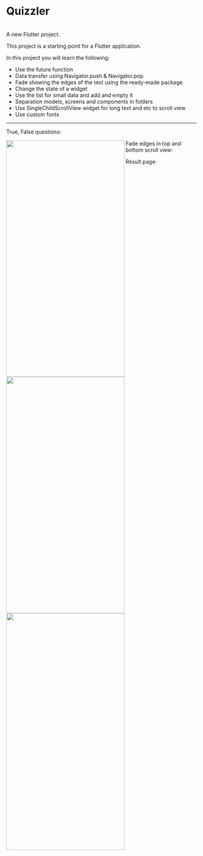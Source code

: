 <h1>Quizzler</h1>
<br>
A new Flutter project.

This project is a starting point for a Flutter application.

In this project you will learn the following: 
- Use the future function 
- Data transfer using Navigator.push &amp; Navigator.pop 
- Fade showing the edges of the text using the ready-made package 
- Change the state of a widget 
- Use the list for small data and add and empty it 
- Separation models, screens and components in folders
- Use SingleChildScrollView widget for long text and etc to scroll view
- Use custom fonts
<hr>
<p>True, False questions:</p>
<a href="url"><img src="https://user-images.githubusercontent.com/67797747/167255831-2861e947-c70a-43dd-be24-b645ff6b43d2.png" align="left" height="626" width="313" ></a>
<p>Fade edges in top and bottom scroll view:</p>
<a href="url"><img src="https://user-images.githubusercontent.com/67797747/167255835-9f1c4148-52f0-4d7a-8a90-eea9f820b5cc.png" align="left" height="626" width="313" ></a>
<p>Result page:</p>
<a href="url"><img src="https://user-images.githubusercontent.com/67797747/167255846-3e692d48-17c7-4275-935c-6ec974cb88fc.png" align="left" height="626" width="313" ></a>
